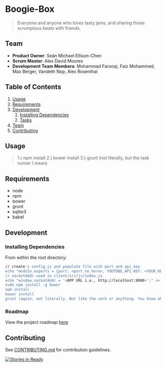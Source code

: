 # Boogie-Box

> Everyone and anyone who loves tasty jams, and sharing those scrumptous beats with friends.

## Team

  - __Product Owner__: Seán Michael Ellison-Chen
  - __Scrum Master__: Alex David Moores
  - __Development Team Members__: Mohammad Farooqi, Faiz Mohammed, Max Berger, Vandeth Nop, Alex Rosenthal

## Table of Contents

1. [Usage](#Usage)
1. [Requirements](#requirements)
1. [Development](#development)
    1. [Installing Dependencies](#installing-dependencies)
    1. [Tasks](#tasks)
1. [Team](#team)
1. [Contributing](#contributing)

## Usage

> 1.) npm install
> 2.) bower install
> 3.) grunt (not literally, but the task runner I mean)

## Requirements

- node
- npm
- bower
- grunt
- sqlite3
- babel

## Development

### Installing Dependencies

From within the root directory:

```sh
// create's config.js and populate file with port and api_key
echo "module.exports = {port: <port_no_here>, YOUTUBE_API_KEY: <YOUR_KEY_HERE>};" >> ./server/config.js
// socketAddr used in client/src/js/index.js
echo "window.socketAddr = '<APP URL i.e., http://localhost:8080>';" >> ./client/socketAddr.js
sudo npm install -g bower
npm install
bower install
grunt (again, not literally. Not like the verb or anything. You know what I mean? I mean the taskrunner. It's a pretty cool thing that lets us run multiple tasks in one go. Wouldn't it be silly if we were literally grunting though? I mean like, can you even imagine? That'd be pretty funny, right? Good stuff. My uncle had a very distinctive grunt. You could hear it from a mile away. Well, not like a literal mile. That's a little far for a grunt to be heard. But you could definitely hear it from across a room.)
```

### Roadmap

View the project roadmap [here](https://waffle.io/remote-control-pigeon/boogie-box)


## Contributing

See [CONTRIBUTING.md](CONTRIBUTING.md) for contribution guidelines.


[![Stories in Ready](https://badge.waffle.io/delphineus/boogie-box.png?label=ready&title=Ready)](http://waffle.io/delphineus/boogie-box)

